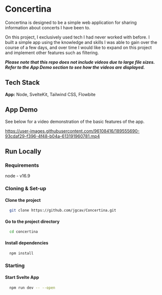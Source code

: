 # Concertina

Concertina is designed to be a simple web application for sharing information about concerts I have been to.

On this project, I exclusively used tech I had never worked with before. I built a simple app using the knowledge and skills I was able to gain over the course of a few days, and over time I would like to expand on this project and implement other features such as filtering.

***Please note that this repo does not include videos due to large file sizes. Refer to the App Demo section to see how the videos are displayed.***

## Tech Stack

**App:** Node, SvelteKit, Tailwind CSS, Flowbite

## App Demo

See below for a video demonstration of the basic features of the app.

https://user-images.githubusercontent.com/96108416/189555690-93cdaf29-f396-4f48-b04a-613191960781.mp4

## Run Locally

### Requirements

node - v16.9

### Cloning & Set-up

#### Clone the project

```bash
  git clone https://github.com/jgcav/Concertina.git
```

#### Go to the project directory

```bash
  cd concertina
```

#### Install dependencies

```bash
  npm install
```

### Starting

#### Start Svelte App

```bash
  npm run dev -- --open
```
